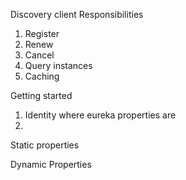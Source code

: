 Discovery client Responsibilities

1) Register
2) Renew
3) Cancel
4) Query instances
5) Caching

Getting started

1) Identity where eureka properties are
2)

Static properties


Dynamic Properties


